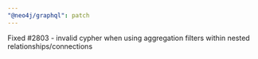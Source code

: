 ```yaml
---
"@neo4j/graphql": patch
---
```


Fixed #2803 - invalid cypher when using aggregation filters within nested relationships/connections
